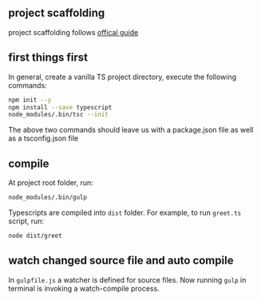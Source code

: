 

## project scaffolding
project scaffolding follows [offical guide](https://www.typescriptlang.org/docs/handbook/gulp.html)

## first things first
In general, create a vanilla TS project directory, execute the following commands:

```bash
npm init --y
npm install --save typescript
node_modules/.bin/tsc --init
```

The above two commands should leave us with a package.json file as well as a tsconfig.json file

## compile
At project root folder, run:
```bash
node_modules/.bin/gulp  
```
Typescripts are compiled into ```dist``` folder.
For example, to run ```greet.ts``` script, run:
```bash
node dist/greet
```

## watch changed source file and auto compile
In ```gulpfile.js``` a watcher is defined for source files. Now running ```gulp``` in terminal is invoking a watch-compile process.